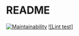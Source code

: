 # README

[![Maintainability](https://api.codeclimate.com/v1/badges/a99a88d28ad37a79dbf6/maintainability)](https://codeclimate.com/github/codeclimate/codeclimate/maintainability)
[![Lint test]](https://github.com/github/docs/actions/workflows/lint-test.yml/badge.svg?branch=feature-1)